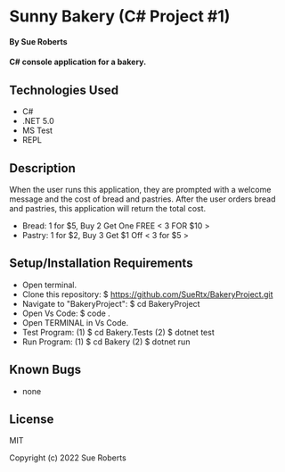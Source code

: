 # Sunny Bakery (C# Project #1)

#### By Sue Roberts

####  C# console application for a bakery.

## Technologies Used

* C#
* .NET 5.0
* MS Test
* REPL

## Description
When the user runs this application, they are prompted with a welcome message and the cost of bread and pastries. After the user orders bread and pastries, this application will return the total cost.

*  Bread: 1 for $5, Buy 2 Get One FREE < 3 FOR $10 > 
*  Pastry:  1 for $2,  Buy 3 Get $1 Off < 3 for $5 >       

## Setup/Installation Requirements

* Open terminal.
* Clone this repository: $ https://github.com/SueRtx/BakeryProject.git
* Navigate to "BakeryProject": $ cd BakeryProject
* Open Vs Code: $ code .
* Open TERMINAL in Vs Code.
* Test Program: (1) $ cd Bakery.Tests  (2) $ dotnet test 
* Run Program: (1) $ cd Bakery  (2) $ dotnet run 

## Known Bugs

* none

## License

MIT

Copyright (c) 2022 Sue Roberts

